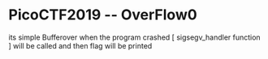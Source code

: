 # PicoCTF2019 -- OverFlow0

its simple Bufferover when the program crashed [ sigsegv_handler function ] will be called and then flag will be printed

